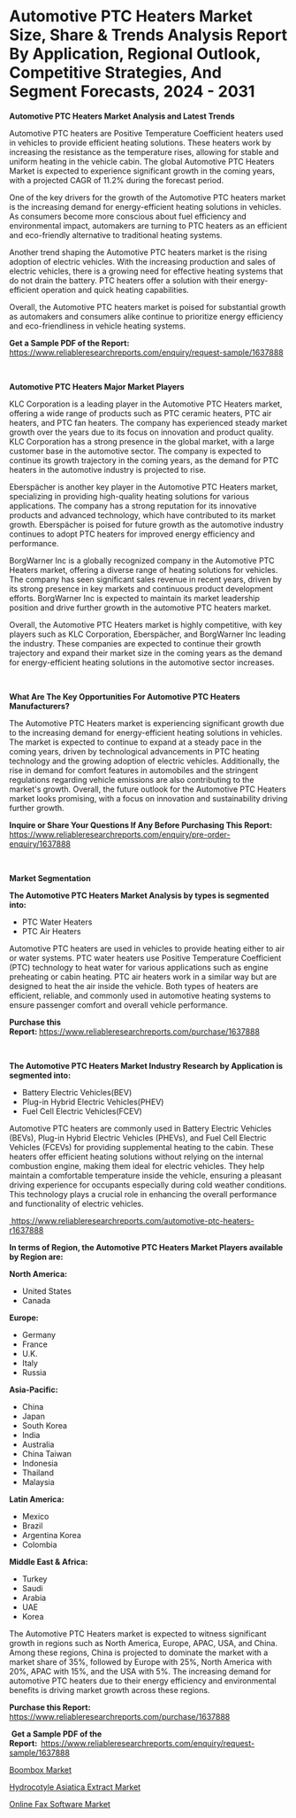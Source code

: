 <p><h1>Automotive PTC Heaters Market Size, Share & Trends Analysis Report By Application, Regional Outlook, Competitive Strategies, And Segment Forecasts, 2024 - 2031</h1></p><p><strong>Automotive PTC Heaters Market Analysis and Latest Trends</strong></p>
<p><p>Automotive PTC heaters are Positive Temperature Coefficient heaters used in vehicles to provide efficient heating solutions. These heaters work by increasing the resistance as the temperature rises, allowing for stable and uniform heating in the vehicle cabin. The global Automotive PTC Heaters Market is expected to experience significant growth in the coming years, with a projected CAGR of 11.2% during the forecast period.</p><p>One of the key drivers for the growth of the Automotive PTC heaters market is the increasing demand for energy-efficient heating solutions in vehicles. As consumers become more conscious about fuel efficiency and environmental impact, automakers are turning to PTC heaters as an efficient and eco-friendly alternative to traditional heating systems.</p><p>Another trend shaping the Automotive PTC heaters market is the rising adoption of electric vehicles. With the increasing production and sales of electric vehicles, there is a growing need for effective heating systems that do not drain the battery. PTC heaters offer a solution with their energy-efficient operation and quick heating capabilities.</p><p>Overall, the Automotive PTC heaters market is poised for substantial growth as automakers and consumers alike continue to prioritize energy efficiency and eco-friendliness in vehicle heating systems.</p></p>
<p><strong>Get a Sample PDF of the Report:&nbsp;</strong> <a href="https://www.reliableresearchreports.com/enquiry/request-sample/1637888">https://www.reliableresearchreports.com/enquiry/request-sample/1637888</a></p>
<p>&nbsp;</p>
<p><strong>Automotive PTC Heaters Major Market Players</strong></p>
<p><p>KLC Corporation is a leading player in the Automotive PTC Heaters market, offering a wide range of products such as PTC ceramic heaters, PTC air heaters, and PTC fan heaters. The company has experienced steady market growth over the years due to its focus on innovation and product quality. KLC Corporation has a strong presence in the global market, with a large customer base in the automotive sector. The company is expected to continue its growth trajectory in the coming years, as the demand for PTC heaters in the automotive industry is projected to rise.</p><p>Eberspächer is another key player in the Automotive PTC Heaters market, specializing in providing high-quality heating solutions for various applications. The company has a strong reputation for its innovative products and advanced technology, which have contributed to its market growth. Eberspächer is poised for future growth as the automotive industry continues to adopt PTC heaters for improved energy efficiency and performance.</p><p>BorgWarner Inc is a globally recognized company in the Automotive PTC Heaters market, offering a diverse range of heating solutions for vehicles. The company has seen significant sales revenue in recent years, driven by its strong presence in key markets and continuous product development efforts. BorgWarner Inc is expected to maintain its market leadership position and drive further growth in the automotive PTC heaters market.</p><p>Overall, the Automotive PTC Heaters market is highly competitive, with key players such as KLC Corporation, Eberspächer, and BorgWarner Inc leading the industry. These companies are expected to continue their growth trajectory and expand their market size in the coming years as the demand for energy-efficient heating solutions in the automotive sector increases.</p></p>
<p>&nbsp;</p>
<p><strong>What Are The Key Opportunities For Automotive PTC Heaters Manufacturers?</strong></p>
<p><p>The Automotive PTC Heaters market is experiencing significant growth due to the increasing demand for energy-efficient heating solutions in vehicles. The market is expected to continue to expand at a steady pace in the coming years, driven by technological advancements in PTC heating technology and the growing adoption of electric vehicles. Additionally, the rise in demand for comfort features in automobiles and the stringent regulations regarding vehicle emissions are also contributing to the market's growth. Overall, the future outlook for the Automotive PTC Heaters market looks promising, with a focus on innovation and sustainability driving further growth.</p></p>
<p><strong>Inquire or Share Your Questions If Any Before Purchasing This Report:</strong> <a href="https://www.reliableresearchreports.com/enquiry/pre-order-enquiry/1637888">https://www.reliableresearchreports.com/enquiry/pre-order-enquiry/1637888</a></p>
<p>&nbsp;</p>
<p><strong>Market Segmentation</strong></p>
<p><strong>The Automotive PTC Heaters Market Analysis by types is segmented into:</strong></p>
<p><ul><li>PTC Water Heaters</li><li>PTC Air Heaters</li></ul></p>
<p><p>Automotive PTC heaters are used in vehicles to provide heating either to air or water systems. PTC water heaters use Positive Temperature Coefficient (PTC) technology to heat water for various applications such as engine preheating or cabin heating. PTC air heaters work in a similar way but are designed to heat the air inside the vehicle. Both types of heaters are efficient, reliable, and commonly used in automotive heating systems to ensure passenger comfort and overall vehicle performance.</p></p>
<p><strong>Purchase this Report:&nbsp;</strong><a href="https://www.reliableresearchreports.com/purchase/1637888">https://www.reliableresearchreports.com/purchase/1637888</a></p>
<p>&nbsp;</p>
<p><strong>The Automotive PTC Heaters Market Industry Research by Application is segmented into:</strong></p>
<p><ul><li>Battery Electric Vehicles(BEV)</li><li>Plug-in Hybrid Electric Vehicles(PHEV)</li><li>Fuel Cell Electric Vehicles(FCEV)</li></ul></p>
<p><p>Automotive PTC heaters are commonly used in Battery Electric Vehicles (BEVs), Plug-in Hybrid Electric Vehicles (PHEVs), and Fuel Cell Electric Vehicles (FCEVs) for providing supplemental heating to the cabin. These heaters offer efficient heating solutions without relying on the internal combustion engine, making them ideal for electric vehicles. They help maintain a comfortable temperature inside the vehicle, ensuring a pleasant driving experience for occupants especially during cold weather conditions. This technology plays a crucial role in enhancing the overall performance and functionality of electric vehicles.</p></p>
<p><a href="https://www.reliableresearchreports.com/automotive-ptc-heaters-r1637888">&nbsp;https://www.reliableresearchreports.com/automotive-ptc-heaters-r1637888</a></p>
<p><strong>In terms of Region, the Automotive PTC Heaters Market Players available by Region are:</strong></p>
<p>
    <p> <strong> North America: </strong>
        <ul>
            <li>United States</li>
            <li>Canada</li>
        </ul>
        </p> 
    <p> <strong> Europe: </strong>
        <ul>
            <li>Germany</li>
            <li>France</li>
            <li>U.K.</li>
            <li>Italy</li>
            <li>Russia</li>
        </ul>
        </p> 
    <p> <strong> Asia-Pacific: </strong>
        <ul>
            <li>China</li>
            <li>Japan</li>
            <li>South Korea</li>
            <li>India</li>
            <li>Australia</li>
            <li>China Taiwan</li>
            <li>Indonesia</li>
            <li>Thailand</li>
            <li>Malaysia</li>
        </ul>
        </p> 
    <p> <strong> Latin America: </strong>
        <ul>
            <li>Mexico</li>
            <li>Brazil</li>
            <li>Argentina Korea</li>
            <li>Colombia</li>
        </ul>
        </p> 
    <p> <strong> Middle East & Africa: </strong>
        <ul>
            <li>Turkey</li>
            <li>Saudi</li>
            <li>Arabia</li>
            <li>UAE</li>
            <li>Korea</li>
        </ul>
    </p>
    </p>
<p><p>The Automotive PTC Heaters market is expected to witness significant growth in regions such as North America, Europe, APAC, USA, and China. Among these regions, China is projected to dominate the market with a market share of 35%, followed by Europe with 25%, North America with 20%, APAC with 15%, and the USA with 5%. The increasing demand for automotive PTC heaters due to their energy efficiency and environmental benefits is driving market growth across these regions.</p></p>
<p><strong>Purchase this Report: </strong><a href="https://www.reliableresearchreports.com/purchase/1637888">https://www.reliableresearchreports.com/purchase/1637888</a></p>
<p>&nbsp;<strong>Get a Sample PDF of the Report:&nbsp;&nbsp;</strong><a href="https://www.reliableresearchreports.com/enquiry/request-sample/1637888">https://www.reliableresearchreports.com/enquiry/request-sample/1637888</a></p>
<p><strong></strong></p>
<p><p><a href="https://www.linkedin.com/pulse/boombox-market-outlook-industry-overview-forecast-2024-2031-p4ane">Boombox Market</a></p><p><a href="https://www.linkedin.com/pulse/global-hydrocotyle-asiatica-extract-market-size-trends-insights-lavoe">Hydrocotyle Asiatica Extract Market</a></p><p><a href="https://www.linkedin.com/pulse/online-fax-software-market-exploring-share-trends-future-nvtme">Online Fax Software Market</a></p></p>